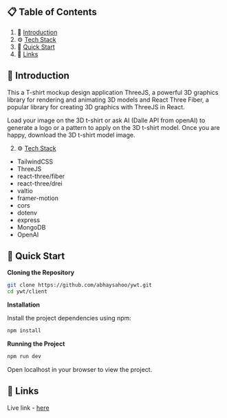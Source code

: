 ## 📋 <a name="table">Table of Contents</a>

1. 🤖 [Introduction](#introduction)
2. ⚙️ [Tech Stack](#tech-stack)
3. 🤸 [Quick Start](#quick-start)
4. 🔗 [Links](#links)


## <a name="introduction">🤖 Introduction</a>

This a T-shirt mockup design application ThreeJS, a powerful 3D graphics library for rendering and animating 3D models and React Three Fiber, a popular library for creating 3D graphics with ThreeJS in React.

Load your image on the 3D t-shirt or ask AI (Dalle API from openAI) to generate a logo or a pattern to apply on the 3D t-shirt model. Once you are happy, download the 3D t-shirt model image.

2. ⚙️ [Tech Stack](#tech-stack)

* TailwindCSS
* ThreeJS
* react-three/fiber
* react-three/drei
* valtio
* framer-motion
* cors
* dotenv
* express
* MongoDB
* OpenAI

## <a name="quick-start">🤸 Quick Start</a>

**Cloning the Repository**

```bash
git clone https://github.com/abhaysahoo/ywt.git
cd ywt/client
```

**Installation**

Install the project dependencies using npm:

```bash
npm install
```

**Running the Project**

```bash
npm run dev
```

Open localhost in your browser to view the project.

## <a name="links">🔗 Links</a>

Live link - [here](https://ywt-absahoo.netlify.app/)
